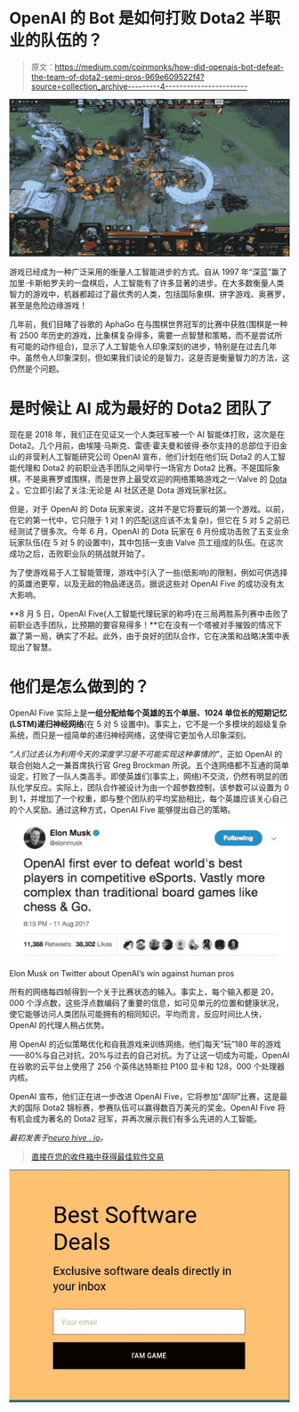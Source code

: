 # OpenAI 的 Bot 是如何打败 Dota2 半职业的队伍的？

> 原文：<https://medium.com/coinmonks/how-did-openais-bot-defeat-the-team-of-dota2-semi-pros-969e609522f4?source=collection_archive---------4----------------------->

![](img/1316685bba38f383902f754ee15b3623.png)

游戏已经成为一种广泛采用的衡量人工智能进步的方式。自从 1997 年“深蓝”赢了加里·卡斯帕罗夫的一盘棋后，人工智能有了许多显著的进步。在大多数衡量人类智力的游戏中，机器都超过了最优秀的人类，包括国际象棋、拼字游戏、奥赛罗，甚至是危险边缘游戏！

几年前，我们目睹了谷歌的 AphaGo 在与围棋世界冠军的比赛中获胜(围棋是一种有 2500 年历史的游戏，比象棋复杂得多，需要一点智慧和策略，而不是尝试所有可能的动作组合)，显示了人工智能令人印象深刻的进步，特别是在过去几年中。虽然令人印象深刻，但如果我们谈论的是智力，这是否是衡量智力的方法，这仍然是个问题。

# 是时候让 AI 成为最好的 Dota2 团队了

现在是 2018 年，我们正在见证又一个人类冠军被一个 AI 智能体打败，这次是在 Dota2。几个月前，由埃隆·马斯克、雷德·霍夫曼和彼得·泰尔支持的总部位于旧金山的非营利人工智能研究公司 OpenAI 宣布，他们计划在他们玩 Dota2 的人工智能代理和 Dota2 的前职业选手团队之间举行一场官方 Dota2 比赛。不是国际象棋，不是奥赛罗或围棋，而是世界上最受欢迎的网络策略游戏之一:Valve 的 [Dota 2](https://venturebeat.com/2017/08/12/team-liquid-wins-dota-2-championships-takes-home-10-8-million/) 。它立即引起了关注:无论是 AI 社区还是 Dota 游戏玩家社区。

但是，对于 OpenAI 的 Dota 玩家来说，这并不是它将要玩的第一个游戏。以前，在它的第一代中，它只限于 1 对 1 的匹配(这应该不太复杂)，但它在 5 对 5 之前已经测试了很多次。今年 6 月，OpenAI 的 Dota 玩家在 6 月份成功击败了五支业余玩家队伍(在 5 对 5 的设置中)，其中包括一支由 Valve 员工组成的队伍。在这次成功之后，击败职业队的挑战就开始了。

为了使游戏易于人工智能管理，游戏中引入了一些(低影响)的限制，例如可供选择的英雄池更窄，以及无敌的物品递送员。据说这些对 OpenAI Five 的成功没有太大影响。

**8 月 5 日，OpenAI Five(人工智能代理玩家的称呼)在三局两胜系列赛中击败了前职业选手团队，比预期的要容易得多！**它在没有一个塔被对手摧毁的情况下赢了第一局，确实了不起。此外，由于良好的团队合作，它在决策和战略决策中表现出了智慧。

# 他们是怎么做到的？

OpenAI Five 实际上是**一组分配给每个英雄的五个单层、1024 单位长的短期记忆(LSTM)递归神经网络**(在 5 对 5 设置中)。事实上，它不是一个多模块的超级复杂系统，而只是一组简单的递归神经网络，这使得它更加令人印象深刻。

*“人们过去认为利用今天的深度学习是不可能实现这种事情的”*，正如 OpenAI 的联合创始人之一兼首席执行官 Greg Brockman 所说。五个连网络都不互通的简单设定，打败了一队人类高手。即使英雄们(事实上，网络)不交流，仍然有明显的团队化学反应。实际上，团队合作被设计为由一个超参数控制，该参数可以设置为 0 到 1，并增加了一个权重，即与整个团队的平均奖励相比，每个英雄应该关心自己的个人奖励。通过这种方式，OpenAI Five 能够提出自己的策略。

![](img/2e54035a131af711a517c87934865172.png)

Elon Musk on Twitter about OpenAI’s win against human pros

所有的网络每四帧得到一个关于比赛状态的输入。事实上，每个输入都是 20，000 个浮点数，这些浮点数编码了重要的信息，如可见单元的位置和健康状况，使它能够访问人类团队可能拥有的相同知识。平均而言，反应时间比人快，OpenAI 的代理人稍占优势。

用 OpenAI 的近似策略优化和自我游戏来训练网络。他们每天“玩”180 年的游戏——80%与自己对抗，20%与过去的自己对抗。为了让这一切成为可能，OpenAI 在谷歌的云平台上使用了 256 个英伟达特斯拉 P100 显卡和 128，000 个处理器内核。

OpenAI 宣布，他们正在进一步改进 OpenAI Five，它将参加“*国际*”比赛，这是最大的国际 Dota2 锦标赛，参赛队伍可以赢得数百万美元的奖金。OpenAI Five 将有机会成为著名的 Dota2 冠军，并再次展示我们有多么先进的人工智能。

*最初发表于*[*neuro hive . io*](https://neurohive.io/en/news/how-did-openai-s-bot-defeat-the-team-of-dota2-semi-pros/)*。*

> [直接在您的收件箱中获得最佳软件交易](https://coincodecap.com/?utm_source=coinmonks)

[![](img/7c0b3dfdcbfea594cc0ae7d4f9bf6fcb.png)](https://coincodecap.com/?utm_source=coinmonks)